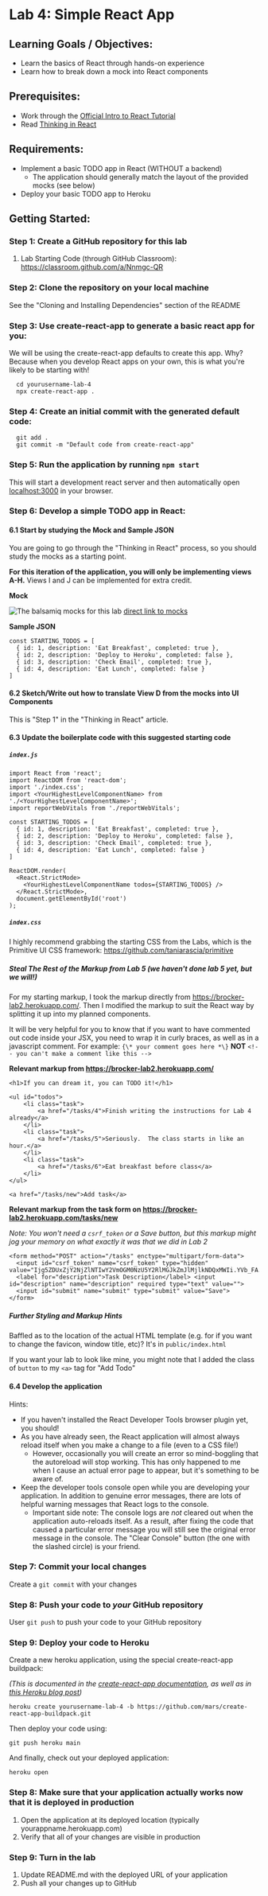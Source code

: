 # Lab 4: Simple React App

## Learning Goals / Objectives:

* Learn the basics of React through hands-on experience
* Learn how to break down a mock into React components

## Prerequisites:

* Work through the [Official Intro to React Tutorial](https://reactjs.org/tutorial/tutorial.html)
* Read [Thinking in React](https://reactjs.org/docs/thinking-in-react.html)

## Requirements:

* Implement a basic TODO app in React (WITHOUT a backend)
  * The application should generally match the layout of the provided mocks (see below)
* Deploy your basic TODO app to Heroku

## Getting Started:

### Step 1: Create a GitHub repository for this lab

1. Lab Starting Code (through GitHub Classroom): https://classroom.github.com/a/Nnmgc-QR

### Step 2: Clone the repository on your local machine

See the "Cloning and Installing Dependencies" section of the README

### Step 3: Use create-react-app to generate a basic react app for you:

We will be using the create-react-app defaults to create this app.  Why?  Because when you develop React apps on your own, this is what you're likely to be starting with!

```
  cd yourusername-lab-4
  npx create-react-app .
```

### Step 4: Create an initial commit with the generated default code:
```
  git add .
  git commit -m "Default code from create-react-app"
```

### Step 5: Run the application by running `npm start`

This will start a development react server and then automatically open [localhost:3000](http://localhost:3000) in your browser.

### Step 6: Develop a simple TODO app in React:

#### 6.1 Start by studying the Mock and Sample JSON

You are going to go through the "Thinking in React" process, so you should study the mocks as a starting point.

**For this iteration of the application, you will only be implementing views A-H.**  Views I and J can be implemented for extra credit.

**Mock**

![The balsamiq mocks for this lab](public/lab-04-mocks.png)
[direct link to mocks](public/lab-04-mocks.png)


**Sample JSON**

```
const STARTING_TODOS = [
  { id: 1, description: 'Eat Breakfast', completed: true },
  { id: 2, description: 'Deploy to Heroku', completed: false },
  { id: 3, description: 'Check Email', completed: true },
  { id: 4, description: 'Eat Lunch', completed: false }
]
```

#### 6.2 Sketch/Write out how to translate View D from the mocks into UI Components

This is "Step 1" in the "Thinking in React" article.

#### 6.3 Update the boilerplate code with this suggested starting code

##### `index.js`

```
import React from 'react';
import ReactDOM from 'react-dom';
import './index.css';
import <YourHighestLevelComponentName> from './<YourHighestLevelComponentName>';
import reportWebVitals from './reportWebVitals';

const STARTING_TODOS = [
  { id: 1, description: 'Eat Breakfast', completed: true },
  { id: 2, description: 'Deploy to Heroku', completed: false },
  { id: 3, description: 'Check Email', completed: true },
  { id: 4, description: 'Eat Lunch', completed: false }
]

ReactDOM.render(
  <React.StrictMode>
    <YourHighestLevelComponentName todos={STARTING_TODOS} />
  </React.StrictMode>,
  document.getElementById('root')
);
```

##### `index.css`

I highly recommend grabbing the starting CSS from the Labs, which is the Primitive UI CSS framework: https://github.com/taniarascia/primitive

##### Steal The Rest of the Markup from Lab 5 (we haven't done lab 5 yet, but we will!)

For my starting markup, I took the markup directly from https://brocker-lab2.herokuapp.com/.  Then I modified the markup to suit the React way by splitting it up into my planned components.

It will be very helpful for you to know that if you want to have commented out code inside your JSX, you need to wrap it in curly braces, as well as in a javascript comment.  For example: `{\* your comment goes here *\}` **NOT** `<!-- you can't make a comment like this -->`

**Relevant markup from https://brocker-lab2.herokuapp.com/**
```
<h1>If you can dream it, you can TODO it!</h1>

<ul id="todos">
    <li class="task">
        <a href="/tasks/4">Finish writing the instructions for Lab 4 already</a>
    </li>
    <li class="task">
        <a href="/tasks/5">Seriously.  The class starts in like an hour.</a>
    </li>
    <li class="task">
        <a href="/tasks/6">Eat breakfast before class</a>
    </li>
</ul>

<a href="/tasks/new">Add task</a>
```

**Relevant markup from the task form on https://brocker-lab2.herokuapp.com/tasks/new**

_Note: You won't need a `csrf_token` or a Save button, but this markup might jog your memory on what exactly it was that we did in Lab 2_
```
<form method="POST" action="/tasks" enctype="multipart/form-data">
  <input id="csrf_token" name="csrf_token" type="hidden" value="Ijg5ZDUxZjY2NjZlNTIwY2VmOGM0NzU5Y2RlMGJkZmJlMjlkNDQxMWIi.YVb_FA.NY314M8XhLrgX0pU7_cCkUDBEXY">
  <label for="description">Task Description</label> <input id="description" name="description" required type="text" value="">
  <input id="submit" name="submit" type="submit" value="Save">
</form>
```

##### Further Styling and Markup Hints

Baffled as to the location of the actual HTML template (e.g. for if you want to change the favicon, window title, etc)?  It's in `public/index.html`

If you want your lab to look like mine, you might note that I added the class of `button` to my `<a>` tag for "Add Todo"

#### 6.4 Develop the application

Hints:
* If you haven't installed the React Developer Tools browser plugin yet, you should!
* As you have already seen, the React application will almost always reload itself when you make a change to a file (even to a CSS file!)
  * However, occasionally you will create an error so mind-boggling that the autoreload will stop working.  This has only happened to me when I cause an actual error page to appear, but it's something to be aware of.
* Keep the developer tools console open while you are developing your application.  In addition to genuine error messages, there are lots of helpful warning messages that React logs to the console.
  * Important side note:  The console logs are *not* cleared out when the application auto-reloads itself.  As a result, after fixing the code that caused a particular error message you will still see the original error message in the console.  The "Clear Console" button (the one with the slashed circle) is your friend.


### Step 7: Commit your local changes

Create a `git commit` with your changes

### Step 8: Push your code to *your* GitHub repository

User `git push` to push your code to your GitHub repository

### Step 9: Deploy your code to Heroku

Create a new heroku application, using the special create-react-app buildpack:

_(This is documented in the [create-react-app documentation](https://create-react-app.dev/docs/deployment/#heroku), as well as in [this Heroku blog post](https://blog.heroku.com/deploying-react-with-zero-configuration))_

```
heroku create yourusername-lab-4 -b https://github.com/mars/create-react-app-buildpack.git
```

Then deploy your code using:

```
git push heroku main
```

And finally, check out your deployed application:

```
heroku open
```

### Step 8: Make sure that your application actually works now that it is deployed in production

1. Open the application at its deployed location (typically yourappname.herokuapp.com)
2. Verify that all of your changes are visible in production

### Step 9: Turn in the lab

1. Update README.md with the deployed URL of your application
2. Push all your changes up to GitHub

